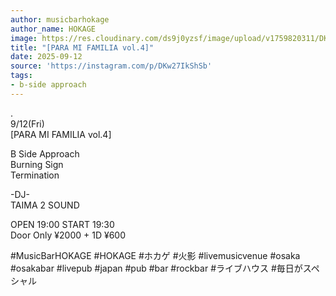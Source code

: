 ```yaml
---
author: musicbarhokage
author_name: HOKAGE
image: https://res.cloudinary.com/ds9j0yzsf/image/upload/v1759820311/DKw27IkShSb.jpg
title: "[PARA MI FAMILIA vol.4]"
date: 2025-09-12
source: 'https://instagram.com/p/DKw27IkShSb'
tags:
- b-side approach
---
```

.<br>
9/12(Fri)<br>
[PARA MI FAMILIA vol.4]

B Side Approach<br>
Burning Sign<br>
Termination

-DJ-<br>
TAIMA 2 SOUND

OPEN 19:00 START 19:30<br>
Door Only ¥2000 + 1D ¥600

#MusicBarHOKAGE #HOKAGE #ホカゲ #火影 #livemusicvenue #osaka #osakabar #livepub #japan #pub #bar #rockbar #ライブハウス #毎日がスペシャル